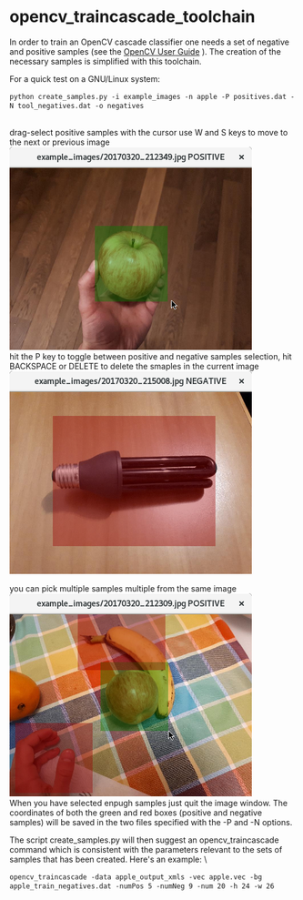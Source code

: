 # opencv_traincascade_toolchain

In order to train an OpenCV cascade classifier one needs a set of negative and positive samples
(see the [OpenCV User Guide](http://docs.opencv.org/2.4.13.2/doc/user_guide/ug_traincascade.html) ).
The creation of the necessary samples is simplified with this toolchain.

For a quick test on a GNU/Linux system:
```
python create_samples.py -i example_images -n apple -P positives.dat -N tool_negatives.dat -o negatives
```
\
drag-select positive samples with the cursor
use W and S keys to move to the next or previous image
\
![positive sample selection](docs/positive_sample.png?raw=true "positive sample selection")
\
hit the P key to toggle between positive and negative samples selection, hit BACKSPACE or DELETE to delete the smaples in the current image
\
![positive sample selection](docs/negative_samplel.png?raw=true "negative sample selection")

you can pick multiple samples multiple from the same image
\
![multiple samples](docs/multiple_samples.png?raw=true "multiple samples selection")
\
When you have selected enpugh samples just quit the image window. The coordinates of both the green and red boxes (positive and negative samples) will be saved in the two files specified with the -P and -N options. 

The script create_samples.py will then suggest an opencv_traincascade command which is consistent with the parameters relevant to the sets of samples that has been created. Here's an example:
\
```
opencv_traincascade -data apple_output_xmls -vec apple.vec -bg apple_train_negatives.dat -numPos 5 -numNeg 9 -num 20 -h 24 -w 26
```
